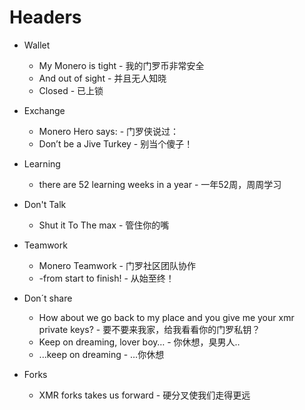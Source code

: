 ﻿# Headers

- Wallet
  * My Monero is tight - 我的门罗币非常安全
  * And out of sight - 并且无人知晓
  * Closed - 已上锁

- Exchange
  * Monero Hero says: - 门罗侠说过：
  * Don’t be a Jive Turkey - 别当个傻子！

- Learning 
  * there are 52 learning weeks in a year - 一年52周，周周学习

- Don't Talk
  * Shut it To The max - 管住你的嘴

- Teamwork
  * Monero Teamwork - 门罗社区团队协作
  * -from start to finish! - 从始至终！

- Don´t share
  * How about we go back to my place and you give me your xmr private keys? - 要不要来我家，给我看看你的门罗私钥？
  * Keep on dreaming, lover boy… - 你休想，臭男人..
  * ...keep on dreaming - …你休想

- Forks
  * XMR forks takes us forward - 硬分叉使我们走得更远
